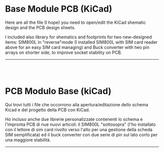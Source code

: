 # Base Module PCB (KiCad)

Here are all the file (I hope) you need to open/edit the KiCad shematic design and the PCB design sheets.

I included also library for shematics and footprints for two new-designed items: SIM800L in "reverse"mode (I installed  SIM800L with SIM card reader above for an easy SIM card managing) and Buck converter with two pin arrays on shorter side, to improve socket stability on PCB.

---

<br>
<br>


# PCB Modulo Base (kiCad)

Qui trovi tutti i file che occorrono alla apertura/editazione dello schema Kicad e del progetto della PCB con KiCad.

Ho incluso anche due librerie personalizzate contenenti lo schema e l'impronta PCB di nue nuovi articoli: il SIM800L "sottosopra" (l'ho installato con il lettore di sim card rivolto verso l'alto per una gestione della scheda SIM semplificata) ed il buck converter con due serie di pin sul lato corto per una maggiore stabilità.

---
